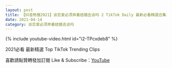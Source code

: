 ```yaml
---
layout: post
title: 【抖音熱搜2021】谈恋爱必须奔着结婚去谈吗 2 TikTok Daily 最新必看精選合集2021 04 14
date: 2021-04-14
category: 谈恋爱必须奔着结婚去谈吗
---
```


{% include youtube-video.html id="i2-TPcxdeb8" %}

2021必看 最新精選 Top TikTok Trending Clips

喜歡請點贊轉發加訂閱 Like & Subscribe：[YouTube](https://www.youtube.com/channel/UCAoR7VcanIPd04uEq_GIylA/videos)

